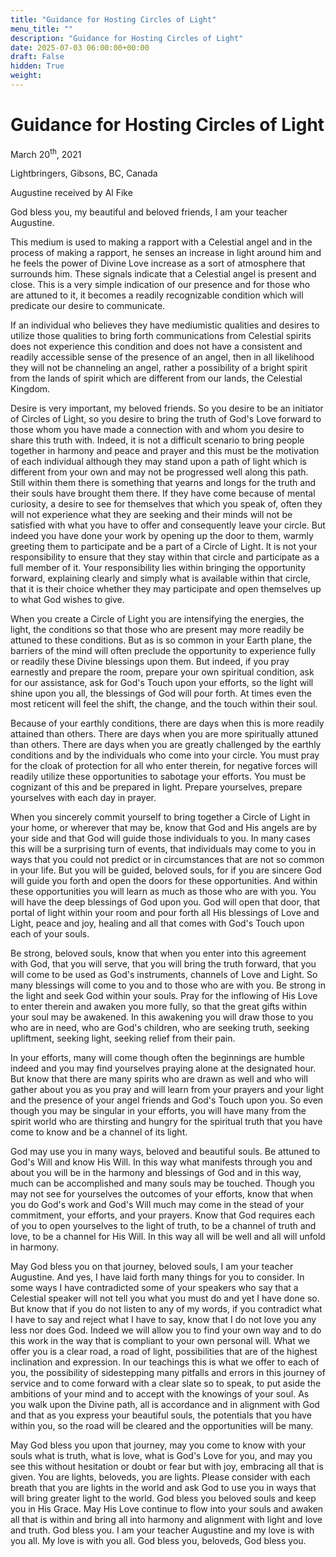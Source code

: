 ```yaml
---
title: "Guidance for Hosting Circles of Light"
menu_title: ""
description: "Guidance for Hosting Circles of Light"
date: 2025-07-03 06:00:00+00:00
draft: False
hidden: True
weight:
---
```

# Guidance for Hosting Circles of Light

March 20<sup>th</sup>, 2021

Lightbringers, Gibsons, BC, Canada

Augustine received by Al Fike

God bless you, my beautiful and beloved friends, I am your teacher Augustine.

This medium is used to making a rapport with a Celestial angel and in the process of making a rapport, he senses an increase in light around him and he feels the power of Divine Love increase as a sort of atmosphere that surrounds him. These signals indicate that a Celestial angel is present and close. This is a very simple indication of our presence and for those who are attuned to it, it becomes a readily recognizable condition which will predicate our desire to communicate.

If an individual who believes they have mediumistic qualities and desires to utilize those qualities to bring forth communications from Celestial spirits does not experience this condition and does not have a consistent and readily accessible sense of the presence of an angel, then in all likelihood they will not be channeling an angel, rather a possibility of a bright spirit from the lands of spirit which are different from our lands, the Celestial Kingdom.

Desire is very important, my beloved friends. So you desire to be an initiator of Circles of Light, so you desire to bring the truth of God's Love forward to those whom you have made a connection with and whom you desire to share this truth with. Indeed, it is not a difficult scenario to bring people together in harmony and peace and prayer and this must be the motivation of each individual although they may stand upon a path of light which is different from your own and may not be progressed well along this path. Still within them there is something that yearns and longs for the truth and their souls have brought them there. If they have come because of mental curiosity, a desire to see for themselves that which you speak of, often they will not experience what they are seeking and their minds will not be satisfied with what you have to offer and consequently leave your circle. But indeed you have done your work by opening up the door to them, warmly greeting them to participate and be a part of a Circle of Light. It is not your responsibility to ensure that they stay within that circle and participate as a full member of it. Your responsibility lies within bringing the opportunity forward, explaining clearly and simply what is available within that circle, that it is their choice whether they may participate and open themselves up to what God wishes to give.

When you create a Circle of Light you are intensifying the energies, the light, the conditions so that those who are present may more readily be attuned to these conditions. But as is so common in your Earth plane, the barriers of the mind will often preclude the opportunity to experience fully or readily these Divine blessings upon them. But indeed, if you pray earnestly and prepare the room, prepare your own spiritual condition, ask for our assistance, ask for God's Touch upon your efforts, so the light will shine upon you all, the blessings of God will pour forth. At times even the most reticent will feel the shift, the change, and the touch within their soul.

Because of your earthly conditions, there are days when this is more readily attained than others. There are days when you are more spiritually attuned than others. There are days when you are greatly challenged by the earthly conditions and by the individuals who come into your circle. You must pray for the cloak of protection for all who enter therein, for negative forces will readily utilize these opportunities to sabotage your efforts. You must be cognizant of this and be prepared in light. Prepare yourselves, prepare yourselves with each day in prayer.

When you sincerely commit yourself to bring together a Circle of Light in your home, or wherever that may be, know that God and His angels are by your side and that God will guide those individuals to you. In many cases this will be a surprising turn of events, that individuals may come to you in ways that you could not predict or in circumstances that are not so common in your life. But you will be guided, beloved souls, for if you are sincere God will guide you forth and open the doors for these opportunities. And within these opportunities you will learn as much as those who are with you. You will have the deep blessings of God upon you. God will open that door, that portal of light within your room and pour forth all His blessings of Love and Light, peace and joy, healing and all that comes with God's Touch upon each of your souls.

Be strong, beloved souls, know that when you enter into this agreement with God, that you will serve, that you will bring the truth forward, that you will come to be used as God's instruments, channels of Love and Light. So many blessings will come to you and to those who are with you. Be strong in the light and seek God within your souls. Pray for the inflowing of His Love to enter therein and awaken you more fully, so that the great gifts within your soul may be awakened. In this awakening you will draw those to you who are in need, who are God's children, who are seeking truth, seeking upliftment, seeking light, seeking relief from their pain.

In your efforts, many will come though often the beginnings are humble indeed and you may find yourselves praying alone at the designated hour. But know that there are many spirits who are drawn as well and who will gather about you as you pray and will learn from your prayers and your light and the presence of your angel friends and God's Touch upon you. So even though you may be singular in your efforts, you will have many from the spirit world who are thirsting and hungry for the spiritual truth that you have come to know and be a channel of its light.

God may use you in many ways, beloved and beautiful souls. Be attuned to God's Will and know His Will. In this way what manifests through you and about you will be in the harmony and blessings of God and in this way, much can be accomplished and many souls may be touched. Though you may not see for yourselves the outcomes of your efforts, know that when you do God's work and God's Will much may come in the stead of your commitment, your efforts, and your prayers. Know that God requires each of you to open yourselves to the light of truth, to be a channel of truth and love, to be a channel for His Will. In this way all will be well and all will unfold in harmony.

May God bless you on that journey, beloved souls, I am your teacher Augustine. And yes, I have laid forth many things for you to consider. In some ways I have contradicted some of your speakers who say that a Celestial speaker will not tell you what you must do and yet I have done so. But know that if you do not listen to any of my words, if you contradict what I have to say and reject what I have to say, know that I do not love you any less nor does God. Indeed we will allow you to find your own way and to do this work in the way that is compliant to your own personal will. What we offer you is a clear road, a road of light, possibilities that are of the highest inclination and expression. In our teachings this is what we offer to each of you, the possibility of sidestepping many pitfalls and errors in this journey of service and to come forward with a clear slate so to speak, to put aside the ambitions of your mind and to accept with the knowings of your soul. As you walk upon the Divine path, all is accordance and in alignment with God and that as you express your beautiful souls, the potentials that you have within you, so the road will be cleared and the opportunities will be many.

May God bless you upon that journey, may you come to know with your souls what is truth, what is love, what is God's Love for you, and may you see this without hesitation or doubt or fear but with joy, embracing all that is given. You are lights, beloveds, you are lights. Please consider with each breath that you are lights in the world and ask God to use you in ways that will bring greater light to the world. God bless you beloved souls and keep you in His Grace. May His Love continue to flow into your souls and awaken all that is within and bring all into harmony and alignment with light and love and truth. God bless you. I am your teacher Augustine and my love is with you all. My love is with you all. God bless you, beloveds, God bless you.
